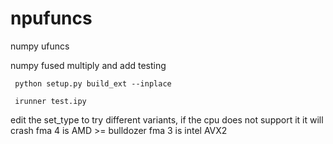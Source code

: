 npufuncs
========

numpy ufuncs

numpy fused multiply and add testing

```
 python setup.py build_ext --inplace
 
 irunner test.ipy 
 ```
 
 edit the set_type to try different variants, if the cpu does not support it it will crash
 fma 4 is AMD >= bulldozer
 fma 3 is intel AVX2
